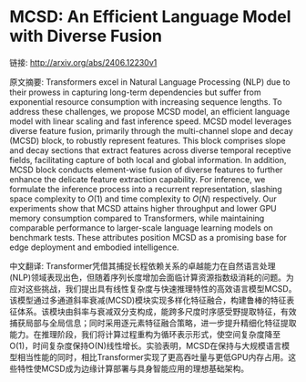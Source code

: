 # MCSD: An Efficient Language Model with Diverse Fusion

链接: http://arxiv.org/abs/2406.12230v1

原文摘要:
Transformers excel in Natural Language Processing (NLP) due to their prowess
in capturing long-term dependencies but suffer from exponential resource
consumption with increasing sequence lengths. To address these challenges, we
propose MCSD model, an efficient language model with linear scaling and fast
inference speed. MCSD model leverages diverse feature fusion, primarily through
the multi-channel slope and decay (MCSD) block, to robustly represent features.
This block comprises slope and decay sections that extract features across
diverse temporal receptive fields, facilitating capture of both local and
global information. In addition, MCSD block conducts element-wise fusion of
diverse features to further enhance the delicate feature extraction capability.
For inference, we formulate the inference process into a recurrent
representation, slashing space complexity to $O(1)$ and time complexity to
$O(N)$ respectively. Our experiments show that MCSD attains higher throughput
and lower GPU memory consumption compared to Transformers, while maintaining
comparable performance to larger-scale language learning models on benchmark
tests. These attributes position MCSD as a promising base for edge deployment
and embodied intelligence.

中文翻译:
Transformer凭借其捕捉长程依赖关系的卓越能力在自然语言处理(NLP)领域表现出色，但随着序列长度增加会面临计算资源指数级消耗的问题。为应对这些挑战，我们提出具有线性复杂度与快速推理特性的高效语言模型MCSD。该模型通过多通道斜率衰减(MCSD)模块实现多样化特征融合，构建鲁棒的特征表征体系。该模块由斜率与衰减双分支构成，能跨多尺度时序感受野提取特征，有效捕获局部与全局信息；同时采用逐元素特征融合策略，进一步提升精细化特征提取能力。在推理阶段，我们将计算过程重构为循环表示形式，使空间复杂度降至O(1)，时间复杂度保持O(N)线性增长。实验表明，MCSD在保持与大规模语言模型相当性能的同时，相比Transformer实现了更高吞吐量与更低GPU内存占用。这些特性使MCSD成为边缘计算部署与具身智能应用的理想基础架构。
